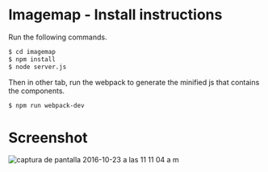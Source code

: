 # Imagemap - Install instructions

Run the following commands.

```sh
$ cd imagemap
$ npm install
$ node server.js
```
Then in other tab, run the webpack to generate the minified js that contains the components.

```sh
$ npm run webpack-dev
```
# Screenshot

![captura de pantalla 2016-10-23 a las 11 11 04 a m](https://cloud.githubusercontent.com/assets/5234775/19628088/455aa364-9913-11e6-9aa8-070300eda9e4.png)

